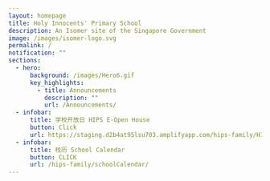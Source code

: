 ```yaml
---
layout: homepage
title: Holy Innocents' Primary School
description: An Isomer site of the Singapore Government
image: /images/isomer-logo.svg
permalink: /
notification: ""
sections:
  - hero:
      background: /images/Hero6.gif
      key_highlights:
        - title: Announcements
          description: ""
          url: /Announcements/
  - infobar:
      title: 学校开放日 HIPS E-Open House
      button: Click
      url: https://staging.d2b4at95lsu703.amplifyapp.com/hips-family/HIPS-Partners/E-Openhouse/
  - infobar:
      title: 校历 School Calendar
      button: CLICK
      url: /hips-family/schoolCalendar/
---
```

